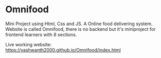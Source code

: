 # Omnifood
Mini Project using Html, Css and JS.
A Online food delivering system. Website is called Omnifood, there is no backend but it's miniproject for frontend learners with 8 sections.

Live working website: https://yashwanth2000.github.io/Omnifood/index.html
